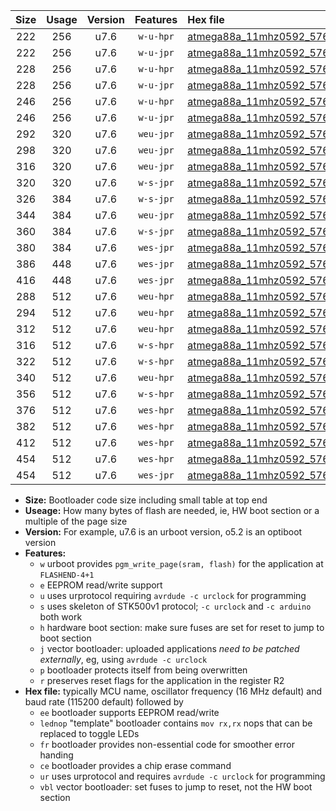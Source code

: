 |Size|Usage|Version|Features|Hex file|
|:-:|:-:|:-:|:-:|:--|
|222|256|u7.6|`w-u-hpr`|[atmega88a_11mhz0592_57600bps_ur.hex](https://raw.githubusercontent.com/stefanrueger/urboot/main//atmega88a_11mhz0592_57600bps_ur.hex)|
|222|256|u7.6|`w-u-jpr`|[atmega88a_11mhz0592_57600bps_ur_vbl.hex](https://raw.githubusercontent.com/stefanrueger/urboot/main//atmega88a_11mhz0592_57600bps_ur_vbl.hex)|
|228|256|u7.6|`w-u-hpr`|[atmega88a_11mhz0592_57600bps_lednop_ur.hex](https://raw.githubusercontent.com/stefanrueger/urboot/main//atmega88a_11mhz0592_57600bps_lednop_ur.hex)|
|228|256|u7.6|`w-u-jpr`|[atmega88a_11mhz0592_57600bps_lednop_ur_vbl.hex](https://raw.githubusercontent.com/stefanrueger/urboot/main//atmega88a_11mhz0592_57600bps_lednop_ur_vbl.hex)|
|246|256|u7.6|`w-u-hpr`|[atmega88a_11mhz0592_57600bps_lednop_fr_ur.hex](https://raw.githubusercontent.com/stefanrueger/urboot/main//atmega88a_11mhz0592_57600bps_lednop_fr_ur.hex)|
|246|256|u7.6|`w-u-jpr`|[atmega88a_11mhz0592_57600bps_lednop_fr_ur_vbl.hex](https://raw.githubusercontent.com/stefanrueger/urboot/main//atmega88a_11mhz0592_57600bps_lednop_fr_ur_vbl.hex)|
|292|320|u7.6|`weu-jpr`|[atmega88a_11mhz0592_57600bps_ee_ur_vbl.hex](https://raw.githubusercontent.com/stefanrueger/urboot/main//atmega88a_11mhz0592_57600bps_ee_ur_vbl.hex)|
|298|320|u7.6|`weu-jpr`|[atmega88a_11mhz0592_57600bps_ee_lednop_ur_vbl.hex](https://raw.githubusercontent.com/stefanrueger/urboot/main//atmega88a_11mhz0592_57600bps_ee_lednop_ur_vbl.hex)|
|316|320|u7.6|`weu-jpr`|[atmega88a_11mhz0592_57600bps_ee_lednop_fr_ur_vbl.hex](https://raw.githubusercontent.com/stefanrueger/urboot/main//atmega88a_11mhz0592_57600bps_ee_lednop_fr_ur_vbl.hex)|
|320|320|u7.6|`w-s-jpr`|[atmega88a_11mhz0592_57600bps_vbl.hex](https://raw.githubusercontent.com/stefanrueger/urboot/main//atmega88a_11mhz0592_57600bps_vbl.hex)|
|326|384|u7.6|`w-s-jpr`|[atmega88a_11mhz0592_57600bps_lednop_vbl.hex](https://raw.githubusercontent.com/stefanrueger/urboot/main//atmega88a_11mhz0592_57600bps_lednop_vbl.hex)|
|344|384|u7.6|`weu-jpr`|[atmega88a_11mhz0592_57600bps_ee_lednop_fr_ce_ur_vbl.hex](https://raw.githubusercontent.com/stefanrueger/urboot/main//atmega88a_11mhz0592_57600bps_ee_lednop_fr_ce_ur_vbl.hex)|
|360|384|u7.6|`w-s-jpr`|[atmega88a_11mhz0592_57600bps_lednop_fr_vbl.hex](https://raw.githubusercontent.com/stefanrueger/urboot/main//atmega88a_11mhz0592_57600bps_lednop_fr_vbl.hex)|
|380|384|u7.6|`wes-jpr`|[atmega88a_11mhz0592_57600bps_ee_vbl.hex](https://raw.githubusercontent.com/stefanrueger/urboot/main//atmega88a_11mhz0592_57600bps_ee_vbl.hex)|
|386|448|u7.6|`wes-jpr`|[atmega88a_11mhz0592_57600bps_ee_lednop_vbl.hex](https://raw.githubusercontent.com/stefanrueger/urboot/main//atmega88a_11mhz0592_57600bps_ee_lednop_vbl.hex)|
|416|448|u7.6|`wes-jpr`|[atmega88a_11mhz0592_57600bps_ee_lednop_fr_vbl.hex](https://raw.githubusercontent.com/stefanrueger/urboot/main//atmega88a_11mhz0592_57600bps_ee_lednop_fr_vbl.hex)|
|288|512|u7.6|`weu-hpr`|[atmega88a_11mhz0592_57600bps_ee_ur.hex](https://raw.githubusercontent.com/stefanrueger/urboot/main//atmega88a_11mhz0592_57600bps_ee_ur.hex)|
|294|512|u7.6|`weu-hpr`|[atmega88a_11mhz0592_57600bps_ee_lednop_ur.hex](https://raw.githubusercontent.com/stefanrueger/urboot/main//atmega88a_11mhz0592_57600bps_ee_lednop_ur.hex)|
|312|512|u7.6|`weu-hpr`|[atmega88a_11mhz0592_57600bps_ee_lednop_fr_ur.hex](https://raw.githubusercontent.com/stefanrueger/urboot/main//atmega88a_11mhz0592_57600bps_ee_lednop_fr_ur.hex)|
|316|512|u7.6|`w-s-hpr`|[atmega88a_11mhz0592_57600bps.hex](https://raw.githubusercontent.com/stefanrueger/urboot/main//atmega88a_11mhz0592_57600bps.hex)|
|322|512|u7.6|`w-s-hpr`|[atmega88a_11mhz0592_57600bps_lednop.hex](https://raw.githubusercontent.com/stefanrueger/urboot/main//atmega88a_11mhz0592_57600bps_lednop.hex)|
|340|512|u7.6|`weu-hpr`|[atmega88a_11mhz0592_57600bps_ee_lednop_fr_ce_ur.hex](https://raw.githubusercontent.com/stefanrueger/urboot/main//atmega88a_11mhz0592_57600bps_ee_lednop_fr_ce_ur.hex)|
|356|512|u7.6|`w-s-hpr`|[atmega88a_11mhz0592_57600bps_lednop_fr.hex](https://raw.githubusercontent.com/stefanrueger/urboot/main//atmega88a_11mhz0592_57600bps_lednop_fr.hex)|
|376|512|u7.6|`wes-hpr`|[atmega88a_11mhz0592_57600bps_ee.hex](https://raw.githubusercontent.com/stefanrueger/urboot/main//atmega88a_11mhz0592_57600bps_ee.hex)|
|382|512|u7.6|`wes-hpr`|[atmega88a_11mhz0592_57600bps_ee_lednop.hex](https://raw.githubusercontent.com/stefanrueger/urboot/main//atmega88a_11mhz0592_57600bps_ee_lednop.hex)|
|412|512|u7.6|`wes-hpr`|[atmega88a_11mhz0592_57600bps_ee_lednop_fr.hex](https://raw.githubusercontent.com/stefanrueger/urboot/main//atmega88a_11mhz0592_57600bps_ee_lednop_fr.hex)|
|454|512|u7.6|`wes-hpr`|[atmega88a_11mhz0592_57600bps_ee_lednop_fr_ce.hex](https://raw.githubusercontent.com/stefanrueger/urboot/main//atmega88a_11mhz0592_57600bps_ee_lednop_fr_ce.hex)|
|454|512|u7.6|`wes-jpr`|[atmega88a_11mhz0592_57600bps_ee_lednop_fr_ce_vbl.hex](https://raw.githubusercontent.com/stefanrueger/urboot/main//atmega88a_11mhz0592_57600bps_ee_lednop_fr_ce_vbl.hex)|

- **Size:** Bootloader code size including small table at top end
- **Useage:** How many bytes of flash are needed, ie, HW boot section or a multiple of the page size
- **Version:** For example, u7.6 is an urboot version, o5.2 is an optiboot version
- **Features:**
  + `w` urboot provides `pgm_write_page(sram, flash)` for the application at `FLASHEND-4+1`
  + `e` EEPROM read/write support
  + `u` uses urprotocol requiring `avrdude -c urclock` for programming
  + `s` uses skeleton of STK500v1 protocol; `-c urclock` and `-c arduino` both work
  + `h` hardware boot section: make sure fuses are set for reset to jump to boot section
  + `j` vector bootloader: uploaded applications *need to be patched externally*, eg, using `avrdude -c urclock`
  + `p` bootloader protects itself from being overwritten
  + `r` preserves reset flags for the application in the register R2
- **Hex file:** typically MCU name, oscillator frequency (16 MHz default) and baud rate (115200 default) followed by
  + `ee` bootloader supports EEPROM read/write
  + `lednop` "template" bootloader contains `mov rx,rx` nops that can be replaced to toggle LEDs
  + `fr` bootloader provides non-essential code for smoother error handing
  + `ce` bootloader provides a chip erase command
  + `ur` uses urprotocol and requires `avrdude -c urclock` for programming
  + `vbl` vector bootloader: set fuses to jump to reset, not the HW boot section
